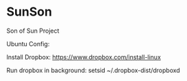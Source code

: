 # SunSon
Son of Sun Project

Ubuntu Config:

Install Dropbox: https://www.dropbox.com/install-linux 

Run dropbox in background: setsid ~/.dropbox-dist/dropboxd



